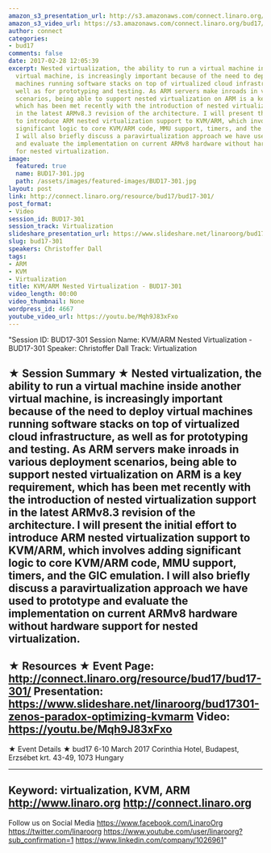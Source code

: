 ```yaml
---
amazon_s3_presentation_url: http://s3.amazonaws.com/connect.linaro.org/bud17/Presentations/BUD17-301%20-%20KVM-ARM%20Nested%20Virtualization.pdf
amazon_s3_video_url: https://s3.amazonaws.com/connect.linaro.org/bud17/Videos/Wednesday/Bud17-301%20KVM%20%20ARM%20Nested%20Virtualization.mp4
author: connect
categories:
- bud17
comments: false
date: 2017-02-28 12:05:39
excerpt: Nested virtualization, the ability to run a virtual machine inside another
  virtual machine, is increasingly important because of the need to deploy virtual
  machines running software stacks on top of virtualized cloud infrastructure, as
  well as for prototyping and testing. As ARM servers make inroads in various deployment
  scenarios, being able to support nested virtualization on ARM is a key requirement,
  which has been met recently with the introduction of nested virtualization support
  in the latest ARMv8.3 revision of the architecture. I will present the initial effort
  to introduce ARM nested virtualization support to KVM/ARM, which involves adding
  significant logic to core KVM/ARM code, MMU support, timers, and the GIC emulation.
  I will also briefly discuss a paravirtualization approach we have used to prototype
  and evaluate the implementation on current ARMv8 hardware without hardware support
  for nested virtualization.
image:
  featured: true
  name: BUD17-301.jpg
  path: /assets/images/featured-images/BUD17-301.jpg
layout: post
link: http://connect.linaro.org/resource/bud17/bud17-301/
post_format:
- Video
session_id: BUD17-301
session_track: Virtualization
slideshare_presentation_url: https://www.slideshare.net/linaroorg/bud17301-zenos-paradox-optimizing-kvmarm
slug: bud17-301
speakers: Christoffer Dall
tags:
- ARM
- KVM
- Virtualization
title: KVM/ARM Nested Virtualization - BUD17-301
video_length: 00:00
video_thumbnail: None
wordpress_id: 4667
youtube_video_url: https://youtu.be/Mqh9J83xFxo
---
```


"Session ID: BUD17-301
Session Name: KVM/ARM Nested Virtualization - BUD17-301
Speaker: Christoffer Dall
Track: Virtualization


★ Session Summary ★
Nested virtualization, the ability to run a virtual machine inside another virtual machine, is increasingly important because of the need to deploy virtual machines running software stacks on top of virtualized cloud infrastructure, as well as for prototyping and testing. As ARM servers make inroads in various deployment scenarios, being able to support nested virtualization on ARM is a key requirement, which has been met recently with the introduction of nested virtualization support in the latest ARMv8.3 revision of the architecture. I will present the initial effort to introduce ARM nested virtualization support to KVM/ARM, which involves adding significant logic to core KVM/ARM code, MMU support, timers, and the GIC emulation. I will also briefly discuss a paravirtualization approach we have used to prototype and evaluate the implementation on current ARMv8 hardware without hardware support for nested virtualization.
---------------------------------------------------
★ Resources ★
Event Page: http://connect.linaro.org/resource/bud17/bud17-301/
Presentation: https://www.slideshare.net/linaroorg/bud17301-zenos-paradox-optimizing-kvmarm
Video: https://youtu.be/Mqh9J83xFxo
 ---------------------------------------------------

★ Event Details ★
bud17
6-10 March 2017
Corinthia Hotel, Budapest,
Erzsébet krt. 43-49,
1073 Hungary

---------------------------------------------------
Keyword: virtualization, KVM, ARM
http://www.linaro.org
http://connect.linaro.org
---------------------------------------------------
Follow us on Social Media
https://www.facebook.com/LinaroOrg
https://twitter.com/linaroorg
https://www.youtube.com/user/linaroorg?sub_confirmation=1
https://www.linkedin.com/company/1026961"
